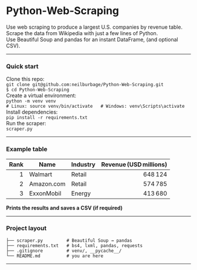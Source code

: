 # Python‑Web‑Scraping

Use web scraping to produce a largest U.S. companies by revenue table.   
Scrape the data from Wikipedia with just a few lines of Python.  
Use Beautiful Soup and pandas for an instant DataFrame, (and optional CSV).

***

### Quick start  
Clone this repo:       
```git clone git@github.com:neilburbage/Python-Web-Scraping.git```  
```$ cd Python-Web-Scraping```  
Create a virtual environment:     
```python -m venv venv```  
```# Linux: source venv/bin/activate   # Windows: venv\Scripts\activate```  
Install dependencies:    
```pip install -r requirements.txt```  
Run the scraper:    
```scraper.py```

***

### Example table

| Rank | Name       | Industry | Revenue (USD millions) |
| ---: | ---------- | -------- | ---------------------: |
|    1 | Walmart    | Retail   |                648 124 |
|    2 | Amazon.com | Retail   |                574 785 |
|    3 | ExxonMobil | Energy   |                413 680 |

**Prints the results and saves a CSV (if required)**

***

### Project layout

```
├── scraper.py         # Beautiful Soup → pandas
├── requirements.txt   # bs4, lxml, pandas, requests
├── .gitignore         # venv/, __pycache__/
└── README.md          # you are here
```
***